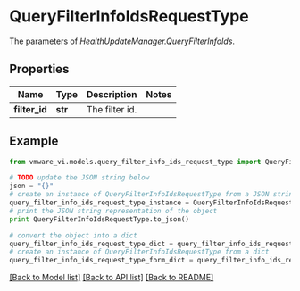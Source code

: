 # QueryFilterInfoIdsRequestType

The parameters of *HealthUpdateManager.QueryFilterInfoIds*. 

## Properties
Name | Type | Description | Notes
------------ | ------------- | ------------- | -------------
**filter_id** | **str** | The filter id.  | 

## Example

```python
from vmware_vi.models.query_filter_info_ids_request_type import QueryFilterInfoIdsRequestType

# TODO update the JSON string below
json = "{}"
# create an instance of QueryFilterInfoIdsRequestType from a JSON string
query_filter_info_ids_request_type_instance = QueryFilterInfoIdsRequestType.from_json(json)
# print the JSON string representation of the object
print QueryFilterInfoIdsRequestType.to_json()

# convert the object into a dict
query_filter_info_ids_request_type_dict = query_filter_info_ids_request_type_instance.to_dict()
# create an instance of QueryFilterInfoIdsRequestType from a dict
query_filter_info_ids_request_type_form_dict = query_filter_info_ids_request_type.from_dict(query_filter_info_ids_request_type_dict)
```
[[Back to Model list]](../README.md#documentation-for-models) [[Back to API list]](../README.md#documentation-for-api-endpoints) [[Back to README]](../README.md)


